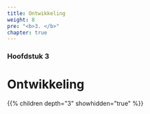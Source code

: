 ```yaml
---
title: Ontwikkeling
weight: 8
pre: "<b>3. </b>"
chapter: true
---
```


### Hoofdstuk 3

# Ontwikkeling

{{% children depth="3" showhidden="true" %}}